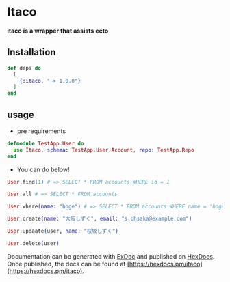 # Itaco

**itaco is a wrapper that assists ecto**

## Installation

```elixir
def deps do
  [
    {:itaco, "~> 1.0.0"}
  ]
end
```

## usage

* pre requirements

```elixir
defmodule TestApp.User do
  use Itaco, schema: TestApp.User.Account, repo: TestApp.Repo
end
```

* You can do below!

```elixir
User.find(1) # => SELECT * FROM accounts WHERE id = 1

User.all # => SELECT * FROM accounts

User.where(name: "hoge") # => SELECT * FROM accounts WHERE name = 'hoge'

User.create(name: "大阪しずく", email: "s.ohsaka@example.com")

User.updaate(user, name: "桜坂しずく")

User.delete(user)
```

Documentation can be generated with [ExDoc](https://github.com/elixir-lang/ex_doc)
and published on [HexDocs](https://hexdocs.pm). Once published, the docs can
be found at [https://hexdocs.pm/itaco](https://hexdocs.pm/itaco).

